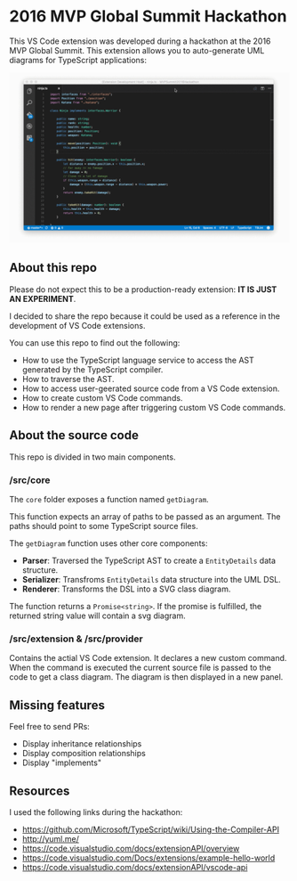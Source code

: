 # 2016 MVP Global Summit Hackathon
This VS Code extension was developed during a hackathon at the 2016 MVP Global Summit. This extension allows you to auto-generate UML diagrams for TypeScript applications:

![](preview.gif)

## About this repo
Please do not expect this to be a production-ready extension: **IT IS JUST AN EXPERIMENT**.

I decided to share the repo because it could be used as a reference in the development
of VS Code extensions.

You can use this repo to find out the following:

- How to use the TypeScript language service to access the AST generated by the TypeScript compiler.
- How to traverse the AST.
- How to access user-geerated source code from a VS Code extension.
- How to create custom VS Code commands.
- How to render a new page after triggering custom VS Code commands.

## About the source code
This repo is divided in two main components.

### /src/core
The `core` folder exposes a function named `getDiagram`. 

This function expects an array of paths to be passed as 
an argument. The paths should point to some TypeScript 
source files.

The `getDiagram` function uses other core components:

- **Parser**: Traversed the TypeScript AST to create a `EntityDetails` data structure.
- **Serializer**: Transfroms `EntityDetails` data structure into the UML DSL.
- **Renderer**: Transforms the DSL into a SVG class diagram.

The function returns a `Promise<string>`. If the promise
is fulfilled, the returned string value will contain a svg diagram.

### /src/extension & /src/provider
Contains the actial VS Code extension. It declares a new custom
command. When the command is executed the current source file is
passed to the code to get a class diagram. The diagram is then
displayed in a new panel.

## Missing features
Feel free to send PRs:
- Display inheritance relationships
- Display composition relationships
- Display "implements"

## Resources
I used the following links during the hackathon:
- https://github.com/Microsoft/TypeScript/wiki/Using-the-Compiler-API
- http://yuml.me/
- https://code.visualstudio.com/docs/extensionAPI/overview
- https://code.visualstudio.com/Docs/extensions/example-hello-world
- https://code.visualstudio.com/docs/extensionAPI/vscode-api
